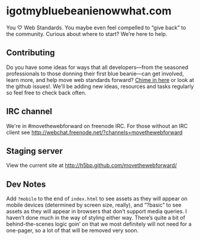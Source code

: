# igotmybluebeanienowwhat.com

You ♡ Web Standards. You maybe even feel compelled to “give back” to the community. Curious about where to start? We’re here to help.

## Contributing

Do you have some ideas for ways that all developers—from the seasoned professionals to those donning their first blue beanie—can get involved, learn more, and help move web standards forward? [Chime in here](https://etherpad.mozilla.org/igotmybeanie) or look at the github issues!. We'll be adding new ideas, resources and tasks regularly so feel free to check back often.

## IRC channel

We're in #movethewebforward on freenode IRC. For those without an IRC client see <http://webchat.freenode.net/?channels=movethewebforward>

## Staging server

View the current site at <http://h5bp.github.com/movethewebforward/>

## Dev Notes

Add `?mobile` to the end of `index.html` to see assets as they will appear on mobile devices (determined by screen size, really), and “?basic” to see assets as they will appear in browsers that don’t support media queries. I haven’t done much in the way of styling either way. There’s quite a bit of behind-the-scenes logic goin’ on that we most definitely will not need for a one-pager, so a lot of that will be removed very soon.
